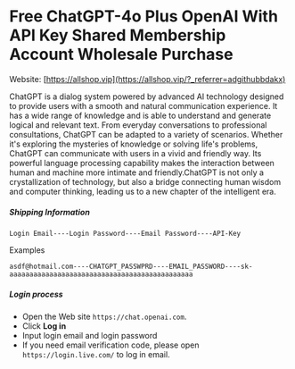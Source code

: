 # Free ChatGPT-4o Plus OpenAI With API Key Shared Membership Account Wholesale Purchase

Website: [https://allshop.vip](https://allshop.vip/?_referrer=adgithubbdakx)

ChatGPT is a dialog system powered by advanced AI technology designed to provide users with a smooth and natural communication experience. It has a wide range of knowledge and is able to understand and generate logical and relevant text. From everyday conversations to professional consultations, ChatGPT can be adapted to a variety of scenarios. Whether it's exploring the mysteries of knowledge or solving life's problems, ChatGPT can communicate with users in a vivid and friendly way. Its powerful language processing capability makes the interaction between human and machine more intimate and friendly.ChatGPT is not only a crystallization of technology, but also a bridge connecting human wisdom and computer thinking, leading us to a new chapter of the intelligent era.

##### Shipping Information

```
Login Email----Login Password----Email Password----API-Key
```

Examples

```
asdf@hotmail.com----CHATGPT_PASSWPRD----EMAIL_PASSWORD----sk-aaaaaaaaaaaaaaaaaaaaaaaaaaaaaaaaaaaaaaaaaaaaaa
```

##### Login process

- Open the Web site `https://chat.openai.com`.
- Click **Log in**
- Input login email and login password
- If you need email verification code, please open `https://login.live.com/` to log in email.
